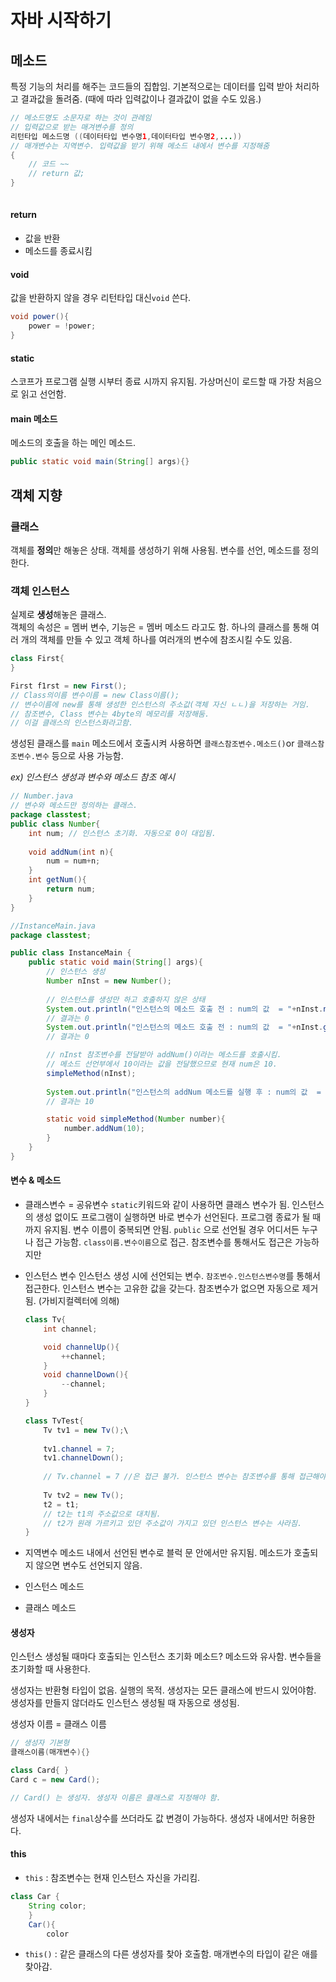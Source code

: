 # 자바 시작하기

## 메소드

특정 기능의 처리를 해주는 코드들의 집합임. 
기본적으로는 데이터를 입력 받아 처리하고 결과값을 돌려줌. (때에 따라 입력값이나 결과값이 없을 수도 있음.)

```java
// 메소드명도 소문자로 하는 것이 관례임
// 입력값으로 받는 매겨변수를 정의
리턴타입 메소드명 ((데이터타입 변수명1,데이터타입 변수명2,...))
// 매개변수는 지역변수. 입력값을 받기 위해 메소드 내에서 변수를 지정해줌
{
	// 코드 ~~
	// return 값;
}
 
```
#### return
- 값을 반환
- 메소드를 종료시킴


#### void
값을 반환하지 않을 경우 리턴타입 대신`void` 쓴다.

```java
void power(){
	power = !power;
}
```

#### static
스코프가 프로그램 실행 시부터 종료 시까지 유지됨. 가상머신이 로드할 때 가장 처음으로 읽고 선언함.

 

#### main 메소드 

메소드의 호출을 하는 메인 메소드.

```java
public static void main(String[] args){}
```


## 객체 지향

### 클래스 
객체를 **정의**만 해놓은 상태. 객체를 생성하기 위해 사용됨.
변수를 선언, 메소드를 정의한다.

### 객체 인스턴스
실제로 **생성**해놓은 클래스.  
객체의 속성은 = 멤버 변수, 기능은 = 멤버 메소드 라고도 함.
하나의 클래스를 통해 여러 개의 객체를 만들 수 있고 객체 하나를 여러개의 변수에 참조시킬 수도 있음.

```java
class First{
}

First f1rst = new First();
// Class의이름 변수이름 = new Class이름();
// 변수이름에 new를 통해 생성한 인스턴스의 주소값(객체 자신 ㄴㄴ)을 저장하는 거임. 
// 참조변수, Class 변수는 4byte의 메모리를 저장해둠.
// 이걸 클래스의 인스턴스화라고함.
```
생성된 클래스를 `main` 메소드에서 호출시켜 사용하면 `클래스참조변수.메소드()`or `클래스참조변수.변수` 등으로 사용 가능함.

*ex) 인스턴스 생성과 변수와 메소드 참조 예시*

```java
// Number.java
// 변수와 메소드만 정의하는 클래스.
package classtest;
public class Number{
	int num; // 인스턴스 초기화. 자동으로 0이 대입됨.
	
	void addNum(int n){
		num = num+n;
	}
	int getNum(){
		return num;
	}
}

//InstanceMain.java
package classtest;

public class InstanceMain {
	public static void main(String[] args){
		// 인스턴스 생성
		Number nInst = new Number();
		
		// 인스턴스를 생성만 하고 호출하지 않은 상태
		System.out.println("인스턴스의 메소드 호출 전 : num의 값  = "+nInst.num);
		// 결과는 0
		System.out.println("인스턴스의 메소드 호출 전 : num의 값  = "+nInst.getNum());
		// 결과는 0

		// nInst 참조변수를 전달받아 addNum()이라는 메소드를 호출시킴.
		// 메소드 선언부에서 10이라는 값을 전달했으므로 현재 num은 10.
		simpleMethod(nInst);
		
		System.out.println("인스턴스의 addNum 메소드를 실행 후 : num의 값  = "+nInst.getNum());
		// 결과는 10

		static void simpleMethod(Number number){
			number.addNum(10);
		}		
	}
}

```

#### 변수 & 메소드


- 클래스변수 = 공유변수 
	`static`키워드와 같이 사용하면 클래스 변수가 됨. 인스턴스의 생성 없이도 프로그램이 실행하면 바로 변수가 선언된다. 프로그램 종료가 될 때까지 유지됨. 변수 이름이 중복되면 안됨.
	`public` 으로 선언될 경우 어디서든 누구나 접근 가능함.
	`class이름.변수이름`으로 접근. 참조변수를 통해서도 접근은 가능하지만 
	

- 인스턴스 변수
	인스턴스 생성 시에 선언되는 변수. `참조변수.인스턴스변수명`를 통해서 접근한다. 인스턴스 변수는 고유한 값을 갖는다. 
	참조변수가 없으면 자동으로 제거됨. (가비지컬렉터에 의해)
	```java
	class Tv{
		int channel;

		void channelUp(){
			++channel;
		}
		void channelDown(){
			--channel;
		}
	}
	
	class TvTest{
		Tv tv1 = new Tv();\
		
		tv1.channel = 7;
		tv1.channelDown();
		
		// Tv.channel = 7 //은 접근 불가. 인스턴스 변수는 참조변수를 통해 접근해야함.
		
		Tv tv2 = new Tv();
		t2 = t1;
		// t2는 t1의 주소값으로 대치됨.
		// t2가 원래 가르키고 있던 주소값이 가지고 있던 인스턴스 변수는 사라짐.
	}
	```

- 지역변수
	메소드 내에서 선언된 변수로 블럭 문 안에서만 유지됨. 메소드가 호출되지 않으면 변수도 선언되지 않음.


- 인스턴스 메소드
- 클래스 메소드


#### 생성자

인스턴스 생성될 때마다 호출되는 인스턴스 초기화 메소드? 메소드와 유사함. 변수들을 초기화할 때 사용한다. 

생성자는 반환형 타입이 없음. 실행의 목적. 
생성자는 모든 클래스에 반드시 있어야함. 생성자를 만들지 않더라도 인스턴스 생성될 때 자동으로 생성됨.

생성자 이름  = 클래스 이름
```java
// 생성자 기본형
클래스이름(매개변수){}

class Card{ }
Card c = new Card();

// Card() 는 생성자. 생성자 이름은 클래스로 지정해야 함.

```
생성자 내에서는 `final`상수를 쓰더라도 값 변경이 가능하다. 생성자 내에서만 허용한다.




#### this

- `this` : 참조변수는 현재 인스턴스 자신을 가리킴.
```java
class Car {
	String color;
	}
	Car(){
		color

```

- `this()` : 같은 클래스의 다른 생성자를 찾아 호출함. 매개변수의 타입이 같은 애를 찾아감.
```java

```
<!--stackedit_data:
eyJoaXN0b3J5IjpbMjU3NDgwMTUxLDYyNjcwMzA0MSwxMDkxMz
U5NjI2LDMzMDc1MTQ2LC04NzQwMDAyMDIsNjUzNTcyOTcxLDE2
NDUyOTg5NjAsMTk0Mzc3NDE0NSw3NjE5MzI3NDAsMTYxMDY2Nz
c1OCwyMDg2MDE3MzY1LC0xNDA5MDUyMjMsLTIxMzAzNDcyNiwx
NzI4MTcwNjY2LC0xMDc4ODU1MDQ4LC0xMjk0NjkyNTE2LC0xNz
kyODg3Mjg3LC0xMzgzMDEyMjYzLC01MjA5NTg0NDcsMTIyOTE3
NDUwN119
-->